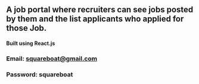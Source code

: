 ## A job portal where recruiters can see jobs posted by them and the list applicants who applied for those Job.
#### Built using React.js 

### Email: squareboat@gmail.com
### Password: squareboat



